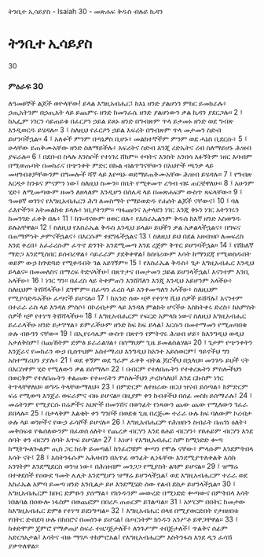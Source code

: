 ﻿
 ትንቢተ ኢሳይያስ - Isaiah 30 - መጽሐፍ ቅዱስ ብሉይ ኪዳን
# ትንቢተ ኢሳይያስ
30
### ምዕራፍ 30
ለዓመፀኞች ልጆች ወዮላቸው! ይላል እግዚአብሔር፤ ከእኔ ዘንድ ያልሆነን ምክር ይመክራሉ፥ ኃጢአትንም በኃጢአት ላይ ይጨምሩ ዘንድ ከመንፈሴ ዘንድ ያልሆነውን ቃል ኪዳን ያደርጋሉ።
2 ፤ ከአፌም ነገርን ሳይጠይቁ በፈርዖን ኃይል ይጸኑ ዘንድ በግብጽም ጥላ ይታመኑ ዘንድ ወደ ግብጽ እንዲወርዱ ይሄዳሉ።
3 ፤ ስለዚህ የፈርዖን ኃይል እፍረት በግብጽም ጥላ መታመን ስድብ ይሆንባችኋል።
4 ፤ አለቆች ምንም በጣኔዎስ ቢሆኑ፥ መልክተኞችም ምንም ወደ ሓኔስ ቢደርሱ፥
5 ፤ ሁላቸው ይጠቅሙአቸው ዘንድ ስለማይችሉ፥ እፍረትና ስድብ እንጂ ረድኤትና ረብ ስለማይሆኑ ሕዝብ ያፍራሉ።
6 ፤ በደቡብ ስላሉ እንስሶች የተነገረ ሸክም። ተባትና እንስት አንበሳ እፉኝትም ነዘር እባብም በሚወጡባት በመከራና በጭንቀት ምድር በኩል ብልጥግናቸውን በአህዮች ጫንቃ ላይ መዛግብቶቻቸውንም በግመሎች ሻኛ ላይ እየጫኑ ወደማይጠቅሙአቸው ሕዝብ ይሄዳሉ።
7 ፤ የግብጽ እርዳታ ከንቱና ምናምን ነው፤ ስለዚህ ስሙን። በቤት የሚቀመጥ ረዓብ ብዬ ጠርቼዋለሁ።
8 ፤ አሁንም ሂድ፥ ለሚመጣውም ዘመን ለዘላለም እንዲሆን በሰሌዳ ላይ በመጽሐፍም ውስጥ ጻፍላቸው።
9 ፤ ዓመፀኛ ወገንና የእግዚአብሔርን ሕግ ለመስማት የማይወድዱ የሐሰት ልጆች ናቸውና፤
10 ፤ ባለ ራእዮችን። አትመልከቱ ይላሉ፥ ነቢያትንም። ጣፋጩንና አታላዩን ነገር እንጂ ቅኑን ነገር አትንገሩን ከመንገድ ፈቀቅ በሉ፥
11 ፤ ከጐዳናውም ዘወር በሉ፥ የእስራኤልንም ቅዱስ ከእኛ ዘንድ አስወግዱ ይሉአቸዋል።
12 ፤ ስለዚህ የእስራኤል ቅዱስ እንዲህ ይላል። ይህችን ቃል አቃልላችኋልና፥ በግፍና በጠማምነት ታምናችኋልና፥ በእርሱም ተደግፋችኋልና
13 ፤ ስለዚህ ይህ በደል አዘብዝቦ ለመፍረስ እንደ ቀረበ፥ አፈራረሱም ፈጥኖ ድንገት እንደሚመጣ እንደ ረጅም ቅጥር ይሆንባችኋል።
14 ፤ የሸክለኛ ማድጋ እንደሚሰበር ይሰብረዋል፥ ሳይራራም ያደቅቀዋል፤ ከስባሪውም እሳት ከማንደጃ የሚወስዱበት ወይም ውኃ ከጕድጓድ የሚቀዱበት ገል አይገኝም።
15 ፤ የእስራኤል ቅዱስ፥ ጌታ እግዚአብሔር እንዲህ ይላልና። በመመለስና በማረፍ ትድናላችሁ፤ በጸጥታና በመታመን ኃይል ይሆንላችኋል፤ እናንተም እንቢ አላችሁ፥
16 ፤ ነገር ግን። በፈረስ ላይ ትቀምጠን እንሸሻለን እንጂ እንዲህ አይሆንም አላችሁ፥ ስለዚህም ትሸሻላችሁ፤ ደግሞም። በፈጣን ፈረስ ላይ እንቀመጣለን አላችሁ፥ ስለዚህም የሚያሳድዱአችሁ ፈጣኖች ይሆናሉ።
17 ፤ ከአንድ ሰው ዛቻ የተነሣ ሺህ ሰዎች ይሸሻሉ፤ እናንተም በተራራ ራስ ላይ እንዳለ ምሰሶ፥ በኮረብታም ላይ እንዳለ ምልክት ሆናችሁ እስክትቀሩ ድረስ፥ ከአምስት ሰዎች ዛቻ የተነሣ ትሸሻላችሁ።
18 ፤ እግዚአብሔርም የፍርድ አምላክ ነውና ስለዚህ እግዚአብሔር ይራራላችሁ ዘንድ ይታገሣል፥ ይምራችሁም ዘንድ ከፍ ከፍ ይላል፤ እርሱን በመተማመን የሚጠባበቁ ሁሉ ብፁዓን ናቸው።
19 ፤ በኢየሩሳሌም ውስጥ በጽዮን የምትኖሩ ሕዝብ ሆይ፥ ከእንግዲህ ወዲህ አታለቅስም፤ በጩኸትም ድምፅ ይራራልሃል፥ በሰማህም ጊዜ ይመልስልሃል።
20 ፤ ጌታም የጭንቀትን እንጀራና የመከራን ውኃ ቢሰጥህም አስተማሪህ እንግዲህ ከአንተ አይሰወርም፤ ዓይኖችህ ግን አስተማሪህን ያያሉ፥
21 ፤ ወደ ቀኝም ወደ ግራም ፈቀቅ ብትል ጆሮችህ በኋላህ። መንገዱ ይህች ናት በእርስዋም ሂድ የሚለውን ቃል ይሰማሉ።
22 ፤ በብርም የተለበጡትን የተቀረጹትን ምስሎችህን በወርቅም የተለበጡትን ቀልጠው የተሠሩትን ምስሎችህን ታረክሳለህ፤ እንደ ርኩስም ነገር ትጥላቸዋለህ። ወግዱ ትላቸውማለህ።
23 ፤ በምድርም ለተዘራው ዘርህ ዝናብ ይሰጣል፥ ከምድርም ፍሬ የሚወጣ እንጀራ ወፍራምና ብዙ ይሆናል። በዚያም ቀን ከብቶችህ በሰፊ መስክ ይሰማራሉ፤
24 ፤ መሬትንም የሚያርሱ በሬዎችና አህዮች በመንሽና በወንፊት የነጻውን ጨው ጨው የሚለውን ገፈራ ይበላሉ።
25 ፤ በታላቅም እልቂት ቀን ግንቦች በወደቁ ጊዜ በረጅሙ ተራራ ሁሉ ከፍ ባለውም ኮረብታ ሁሉ ላይ ወንዞችና የውኃ ፈሳሾች ይሆናሉ።
26 ፤ እግዚአብሔርም የሕዝቡን ስብራት በጠገነ ዕለት፥ መቅሰፍቱ የቈሰለውንም በፈወሰ ዕለት፥ የጨረቃ ብርሃን እንደ ፀሐይ ብርሃን፥ የፀሐይም ብርሃን እንደ ሰባት ቀን ብርሃን ሰባት እጥፍ ይሆናል።
27 ፤ እነሆ፥ የእግዚአብሔር ስም ከሚነድድ ቍጣ ከሚትጐለጐልም ጢስ ጋር ከሩቅ ይመጣል፤ ከንፈሮቹም ቍጣን የሞሉ ናቸው፥ ምላሱም እንደምትበላ እሳት ናት፤
28 ፤ እስትንፋሱም አሕዛብን በአጥፊ ወንፊት ሊነፋቸው እንደሚያጥለቀልቅ እስከ አንገትም እንደሚደርስ ወንዝ ነው፥ በሕዝብም መንጋጋ የሚያስት ልጓም ይሆናል።
29 ፤ ዝማሬ በተቀደሰች የዐውደ ዓመት ሌሊት እንደሚሆን ዝማሬ ይሆንላችኋል፤ ወደ እግዚአብሔርም ተራራ ወደ እስራኤል አምባ ይመጣ ዘንድ እንቢልታ ይዞ እንደሚሄድ ሰው የልብ ደስታ ይሆንላችኋል።
30 ፤ እግዚአብሔርም ክቡር ድምፁን ያሰማል፥ የክንዱንም መውረድ በሚነድድ ቍጣውና በምትበላ እሳት ነበልባል በዐውሎ ነፋስም በወጨፎም በበረዶ ጠጠርም ይገልጣል።
31 ፤ አሦርም በበትር ከመታው ከእግዚአብሔር ድምፅ የተነሣ ይደነግጣል።
32 ፤ እግዚአብሔር በላዩ በሚያወርድበት የታዘዘበቱ የበትር ድብደባ ሁሉ በከበሮና በመሰንቆ ይሆናል፤ በጦርነትም ክንዱን አንሥቶ ይዋጋቸዋል።
33 ፤ ከቀድሞም ጀምሮ የማቃጠያ ስፍራ ተዘጋጅታለች፥ ለንጉሥም ተበጅታለች፤ ጥልቅና ሰፊም አድርጎአታል፤ እሳትና ብዙ ማገዶ ተከምሮአል፤ የእግዚአብሔርም እስትንፋስ እንደ ዲን ፈሳሽ ያቃጥለዋል። 

